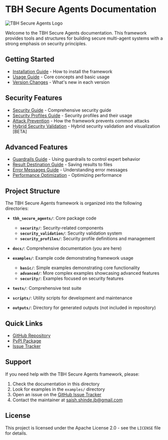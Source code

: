 # TBH Secure Agents Documentation

![TBH Secure Agents Logo](../assets/logo.png)

Welcome to the TBH Secure Agents documentation. This framework provides tools and structures for building secure multi-agent systems with a strong emphasis on security principles.

## Getting Started

- [Installation Guide](installation.docx) - How to install the framework
- [Usage Guide](usage_guide.docx) - Core concepts and basic usage
- [Version Changes](version_changes.docx) - What's new in each version

## Security Features

- [Security Guide](security_guide.docx) - Comprehensive security guide
- [Security Profiles Guide](security_profiles_guide.docx) - Security profiles and their usage
- [Attack Prevention](attack_prevention.docx) - How the framework prevents common attacks
- [Hybrid Security Validation](hybrid_security_validation.docx) - Hybrid security validation and visualization [BETA]

## Advanced Features

- [Guardrails Guide](guardrails_comprehensive.docx) - Using guardrails to control expert behavior
- [Result Destination Guide](result_destination.docx) - Saving results to files
- [Error Messages Guide](error_messages_guide.docx) - Understanding error messages
- [Performance Optimization](performance_optimization.docx) - Optimizing performance

## Project Structure

The TBH Secure Agents framework is organized into the following directories:

- **`tbh_secure_agents/`**: Core package code
  - **`security/`**: Security-related components
  - **`security_validation/`**: Security validation system
  - **`security_profiles/`**: Security profile definitions and management

- **`docs/`**: Comprehensive documentation (you are here)

- **`examples/`**: Example code demonstrating framework usage
  - **`basic/`**: Simple examples demonstrating core functionality
  - **`advanced/`**: More complex examples showcasing advanced features
  - **`security/`**: Examples focused on security features

- **`tests/`**: Comprehensive test suite

- **`scripts/`**: Utility scripts for development and maintenance

- **`outputs/`**: Directory for generated outputs (not included in repository)

## Quick Links

- [GitHub Repository](https://github.com/saishshinde15/TBH.AI_SecureAgents)
- [PyPI Package](https://pypi.org/project/tbh-secure-agents/)
- [Issue Tracker](https://github.com/saishshinde15/TBH.AI_SecureAgents/issues)

## Support

If you need help with the TBH Secure Agents framework, please:

1. Check the documentation in this directory
2. Look for examples in the `examples/` directory
3. Open an issue on the [GitHub Issue Tracker](https://github.com/saishshinde15/TBH.AI_SecureAgents/issues)
4. Contact the maintainer at saish.shinde.jb@gmail.com

## License

This project is licensed under the Apache License 2.0 - see the `LICENSE` file for details.
